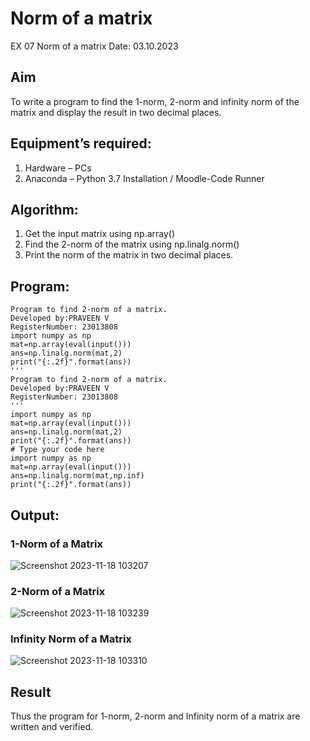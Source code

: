 # Norm of a matrix
EX 07 Norm of a matrix
Date: 03.10.2023
## Aim
To write a program to find the 1-norm, 2-norm and infinity norm of the matrix and display the result in two decimal places.
## Equipment’s required:
1.	Hardware – PCs
2.	Anaconda – Python 3.7 Installation / Moodle-Code Runner
## Algorithm:
1. Get the input matrix using np.array()   
2. Find the 2-norm of the matrix using np.linalg.norm()
3. Print the norm of the matrix in two decimal places.
## Program:
```
Program to find 2-norm of a matrix.
Developed by:PRAVEEN V
RegisterNumber: 23013808
import numpy as np
mat=np.array(eval(input()))
ans=np.linalg.norm(mat,2)
print("{:.2f}".format(ans))
'''
Program to find 2-norm of a matrix.
Developed by:PRAVEEN V
RegisterNumber: 23013808
'''
import numpy as np
mat=np.array(eval(input()))
ans=np.linalg.norm(mat,2)
print("{:.2f}".format(ans))
# Type your code here
import numpy as np
mat=np.array(eval(input()))
ans=np.linalg.norm(mat,np.inf)
print("{:.2f}".format(ans))
```
## Output:
### 1-Norm of a Matrix
![Screenshot 2023-11-18 103207](https://github.com/praveenv23013808/Norm-of-a-matrix/assets/145824728/7ce299ed-302c-4a48-8e05-efece92fd260)
### 2-Norm of a Matrix
![Screenshot 2023-11-18 103239](https://github.com/praveenv23013808/Norm-of-a-matrix/assets/145824728/55bdec58-5e1c-4835-92d1-013806dbd16f)
### Infinity Norm of a Matrix
![Screenshot 2023-11-18 103310](https://github.com/praveenv23013808/Norm-of-a-matrix/assets/145824728/f0ec7b72-b0f9-4849-8abf-1774cb6e5858)
## Result
Thus the program for 1-norm, 2-norm and Infinity norm of a matrix are written and verified.
